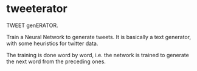 # tweeterator

TWEET genERATOR.

Train a Neural Network to generate tweets. It is basically a text generator, with some heuristics for twitter data.

The training is done word by word, i.e. the network is trained to generate the next word from the preceding ones.
